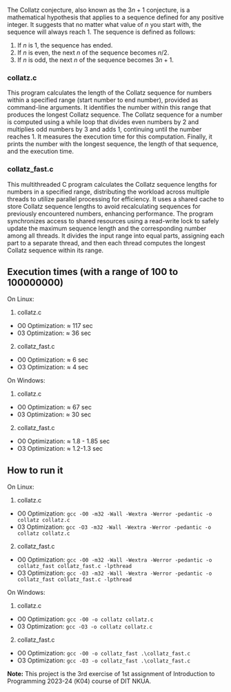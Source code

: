The Collatz conjecture, also known as the $3n + 1$ conjecture, is a mathematical hypothesis that applies to a sequence defined for any positive integer. It suggests that no matter what value of $n$ you start with, the sequence will always reach 1. The sequence is defined as follows:

1. If $n$ is 1, the sequence has ended.
2. If $n$ is even, the next $n$ of the sequence becomes $n/2$.
3. If $n$ is odd, the next $n$ of the sequence becomes $3n+1$.

### collatz.c

This program calculates the length of the Collatz sequence for numbers within a specified range (start number to end number), provided as command-line arguments. It identifies the number within this range that produces the longest Collatz sequence. The Collatz sequence for a number is computed using a while loop that divides even numbers by 2 and multiplies odd numbers by 3 and adds 1, continuing until the number reaches 1. It measures the execution time for this computation. Finally, it prints the number with the longest sequence, the length of that sequence, and the execution time.

### collatz_fast.c

This multithreaded C program calculates the Collatz sequence lengths for numbers in a specified range, distributing the workload across multiple threads to utilize parallel processing for efficiency. It uses a shared cache to store Collatz sequence lengths to avoid recalculating sequences for previously encountered numbers, enhancing performance. The program synchronizes access to shared resources using a read-write lock to safely update the maximum sequence length and the corresponding number among all threads. It divides the input range into equal parts, assigning each part to a separate thread, and then each thread computes the longest Collatz sequence within its range. 

## Execution times (with a range of 100 to 100000000)

On Linux:

1. collatz.c
- O0 Optimization: ≈ 117 sec
- 03 Optimization: ≈ 36 sec

2. collatz_fast.c
- O0 Optimization: ≈ 6 sec
- O3 Optimization: ≈ 4 sec

On Windows:

1. collatz.c
- O0 Optimization: ≈ 67 sec
- 03 Optimization: ≈ 30 sec

2. collatz_fast.c
- O0 Optimization: ≈ 1.8 - 1.85 sec
- O3 Optimization: ≈ 1.2-1.3 sec

## How to run it

On Linux:

1. collatz.c
- O0 Optimization: `gcc -O0 -m32 -Wall -Wextra -Werror -pedantic -o collatz collatz.c`
- 03 Optimization: `gcc -O3 -m32 -Wall -Wextra -Werror -pedantic -o collatz collatz.c`

2. collatz_fast.c
- O0 Optimization: `gcc -O0 -m32 -Wall -Wextra -Werror -pedantic -o collatz_fast collatz_fast.c -lpthread`
- O3 Optimization: `gcc -O3 -m32 -Wall -Wextra -Werror -pedantic -o collatz_fast collatz_fast.c -lpthread`

On Windows:

1. collatz.c
- O0 Optimization: `gcc -O0 -o collatz collatz.c`
- 03 Optimization: `gcc -O3 -o collatz collatz.c`

2. collatz_fast.c
- O0 Optimization: `gcc -O0 -o collatz_fast .\collatz_fast.c`
- O3 Optimization: `gcc -O3 -o collatz_fast .\collatz_fast.c`


**Note:** This project is the 3rd exercise of 1st assignment of Introduction to Programming 2023-24 (Κ04) course of DIT NKUA.